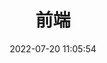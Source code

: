 ---
pageComponent:
  name: Catalogue
  data:
    key: 03.前端
title: 前端
date: 2022-07-20 11:05:54
permalink: /前端/
sidebar: false
article: false
comment: false
editLink: false
---